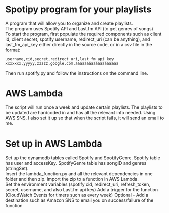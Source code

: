 # Spotipy program for your playlists
A program that will allow you to organize and create playlists.\
The program uses Spotify API and Last.fm API (to get genres of songs)\
To start the program, first populate the required components such as client id, client secret, spotify username, redirect_uri (can be anything), and last_fm_api_key either directly in the source code, or in a csv file in the format: 
```
username,cid,secret,redirect_uri,last_fm_api_key
xxxxxxx,yyyyy,zzzzz,google.com,aaaaaaaaaaaaaaaaaaa
```
Then run spotify.py and follow the instructions on the command line.

# AWS Lambda
The script will run once a week and update certain playlists. The playlists to be updated are hardcoded in and has all the relevant info needed. Using AWS SNS, I also set it up so that when the script fails, it will send an email to me.

# Set up in AWS Lambda
Set up the dynamodb tables called Spotify and SpotifyGenre. Spotify table has user and accessKey. SpotifyGenre table has songID and genres (stringSet).\
Insert the lambda_function.py and all the relevant dependencies in one folder and then zip. Import the zip to a function in AWS Lambda.\
Set the environment variables (spotify cid, redirect_uri, refresh_token, secret, username, and also Last.fm api key)
Add a trigger for the function (CloudWatch Events for timers such as every week)
Optional - Add a destination such as Amazon SNS to email you on success/failure of the function